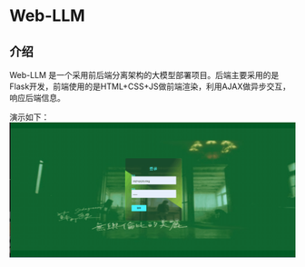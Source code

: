# Web-LLM

## 介绍
Web-LLM 是一个采用前后端分离架构的大模型部署项目。后端主要采用的是Flask开发，前端使用的是HTML+CSS+JS做前端渲染，利用AJAX做异步交互，响应后端信息。

演示如下：
![image](./static/img/ai-chat.gif)